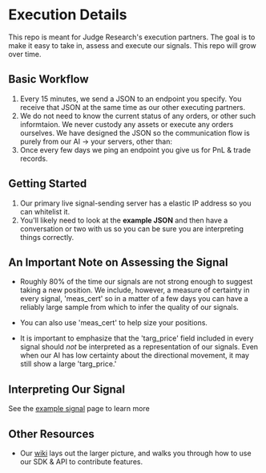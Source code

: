 # Execution Details
This repo is meant for Judge Research's execution partners.  The goal is to make it easy to take in, assess and execute our signals.  This repo will grow over time.

## Basic Workflow

1.  Every 15 minutes, we send a JSON to an endpoint you specify.  You receive that JSON at the same time as our other executing partners.
2.  We do not need to know the current status of any orders, or other such informtaion.  We never custody any assets or execute any orders ourselves.  We have designed the JSON so the communication flow is purely from our AI -> your servers, other than: 
3.  Once every few days we ping an endpoint you give us for PnL & trade records.  
    
## Getting Started

1.  Our primary live signal-sending server has a elastic IP address so you can whitelist it.
2.  You'll likely need to look at the **example JSON** and then have a conversation or two with us so you can be sure you are interpreting things correctly.  

## An Important Note on Assessing the Signal

- Roughly 80% of the time our signals are not strong enough to suggest taking a new position. We include, however, a measure of certainty in every signal, 'meas_cert' so in a matter of a few days you can have a reliably large sample from which to infer the quality of our signals.  

- You can also use 'meas_cert' to help size your positions.
  
- It is important to emphasize that the 'targ_price' field included in every signal should *not* be interpreted as a representation of our signals.  Even when our AI has low certainty about the directional movement, it may still show a large 'targ_price.'    

## Interpreting Our Signal

See the [example signal]() page to learn more 



## Other Resources

- Our [wiki](https://judgeresearch.notion.site/The-Judge-Research-Wiki-37d2ae0159254928b483f01fec87b576) lays out the larger picture, and walks you through how to use our SDK & API to contribute features. 
